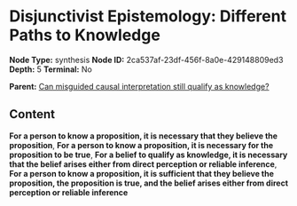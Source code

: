 # Disjunctivist Epistemology: Different Paths to Knowledge

**Node Type:** synthesis
**Node ID:** 2ca537af-23df-456f-8a0e-429148809ed3
**Depth:** 5
**Terminal:** No

**Parent:** [Can misguided causal interpretation still qualify as knowledge?](can-misguided-causal-interpretation-still-qualify-as-knowledge-antithesis-a8040ddb-df06-4dab-a5d4-c2d6a7ca41a9.md)

## Content

**For a person to know a proposition, it is necessary that they believe the proposition**, **For a person to know a proposition, it is necessary for the proposition to be true**, **For a belief to qualify as knowledge, it is necessary that the belief arises either from direct perception or reliable inference**, **For a person to know a proposition, it is sufficient that they believe the proposition, the proposition is true, and the belief arises either from direct perception or reliable inference**
